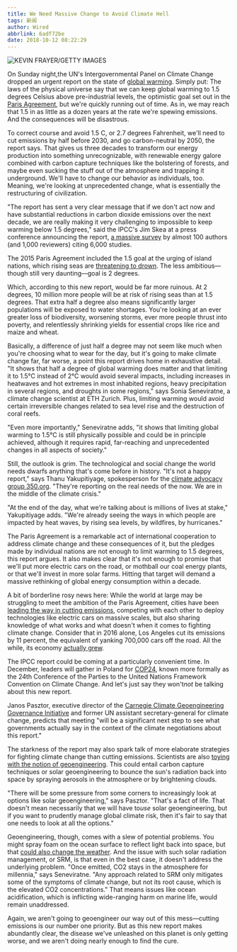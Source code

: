 ```yaml
---
title: We Need Massive Change to Avoid Climate Hell
tags: 新闻
author: Wired
abbrlink: 6adf72be
date: 2018-10-12 08:22:29
---
```


![KEVIN FRAYER/GETTY IMAGES](https://media.wired.com/photos/5bb7f1de0bba6f2d70ffcc46/master/w_628,c_limit/smog-459705020.jpg)

On Sunday night,the UN's Intergovernmental Panel on Climate Change dropped an urgent report on the state of <a href="https://www.wired.com/story/guide-climate-change/">global warming</a>. Simply put: The laws of the physical universe say that we can keep global warming to 1.5 degrees Celsius above pre-industrial levels, the optimistic goal set out in the <a href="https://www.wired.com/2017/06/us-leaves-paris-accord/">Paris Agreement</a>, but we're quickly running out of time. As in, we may reach that 1.5 in as little as a dozen years at the rate we're spewing emissions. And the consequences will be disastrous.<p></p><p>To correct course and avoid 1.5 C, or 2.7 degrees Fahrenheit, we'll need to cut emissions by half before 2030, and go carbon-neutral by 2050, the report says. That gives us three decades to transform our energy production into something unrecognizable, with renewable energy galore combined with carbon capture techniques like the bolstering of forests, and maybe even sucking the stuff out of the atmosphere and trapping it underground. We'll have to change our behavior as individuals, too. Meaning, we're looking at unprecedented change, what is essentially the restructuring of civilization.</p><p>"The report has sent a very clear message that if we don't act now and have substantial reductions in carbon dioxide emissions over the next decade, we are really making it very challenging to impossible to keep warming below 1.5 degrees," said the IPCC's Jim Skea at a press conference announcing the report, <a href="http://www.ipcc.ch/report/sr15/" target="_blank">a massive survey</a> by almost 100 authors (and 1,000 reviewers) citing 6,000 studies.</p><p>The 2015 Paris Agreement included the 1.5 goal at the urging of island nations, which rising seas are <a href="https://www.newscientist.com/article/2146594-eight-low-lying-pacific-islands-swallowed-whole-by-rising-seas/" target="_blank">threatening to drown</a>. The less ambitious—though still very daunting—goal is 2 degrees.</p><p>Which, according to this new report, would be far more ruinous. At 2 degrees, 10 million more people will be at risk of rising seas than at 1.5 degrees. That extra half a degree also means significantly larger populations will be exposed to water shortages. You're looking at an ever greater loss of biodiversity, worsening storms, ever more people thrust into poverty, and relentlessly shrinking yields for essential crops like rice and maize and wheat.</p><p>Basically, a difference of just half a degree may not seem like much when you're choosing what to wear for the day, but it's going to make climate change far, far worse, a point this report drives home in exhaustive detail. "It shows that half a degree of global warming does matter and that limiting it to 1.5&deg;C instead of 2&deg;C would avoid several impacts, including increases in heatwaves and hot extremes in most inhabited regions, heavy precipitation in several regions, and droughts in some regions," says Sonia Seneviratne, a climate change scientist at ETH Zurich. Plus, limiting warming would avoid certain irreversible changes related to sea level rise and the destruction of coral reefs.</p><p>"Even more importantly," Seneviratne adds, "it shows that limiting global warming to 1.5&deg;C is still physically possible and could be in principle achieved, although it requires rapid, far-reaching and unprecedented changes in all aspects of society."</p><p>Still, the outlook is grim. The technological and social change the world needs dwarfs anything that's come before in history. "It's not a happy report," says Thanu Yakupitiyage, spokesperson for the <a href="https://350.org/" target="_blank">climate advocacy group 350.org</a>. "They're reporting on the real needs of the now. We are in the middle of the climate crisis."</p><p>"At the end of the day, what we're talking about is millions of lives at stake," Yakupitiyage adds. "We're already seeing the ways in which people are impacted by heat waves, by rising sea levels, by wildfires, by hurricanes."</p><p>The Paris Agreement is a remarkable act of international cooperation to address climate change and these consequences of it, but the pledges made by individual nations are not enough to limit warming to 1.5 degrees, this report argues. It also makes clear that it's not enough to promise that we'll put more electric cars on the road, or mothball our coal energy plants, or that we'll invest in more solar farms. Hitting that target will demand a massive rethinking of global energy consumption within a decade.</p><p>A bit of borderline rosy news here: While the world at large may be struggling to meet the ambition of the Paris Agreement, cities have been <a href="https://www.wired.com/story/at-the-edge-of-the-world-facing-the-end-of-the-world/">leading the way in cutting emissions</a>, competing with each other to deploy technologies like electric cars on massive scales, but also sharing knowledge of what works and what doesn't when it comes to fighting climate change. Consider that in 2016 alone, Los Angeles cut its emissions by 11 percent, the equivalent of yanking 700,000 cars off the road. All the while, its economy <a href="https://www.wired.com/story/how-los-angeles-is-helping-lead-the-fight-against-climate-change/">actually grew</a>.</p><p>The IPCC report could be coming at a particularly convenient time. In December, leaders will gather in Poland for <a href="http://cop24.gov.pl/" target="_blank">COP24</a>, known more formally as the 24th Conference of the Parties to the United Nations Framework Convention on Climate Change. And let's just say they won't<em>not</em> be talking about this new report.</p><p>Janos Pasztor, executive director of the <a href="https://www.c2g2.net/" target="_blank">Carnegie Climate Geoengineering Governance Initiative</a> and former UN assistant secretary-general for climate change, predicts that meeting "will be a significant next step to see what governments actually say in the context of the climate negotiations about this report."</p><p>The starkness of the report may also spark talk of more elaborate strategies for fighting climate change than cutting emissions. Scientists are also <a href="https://www.wired.com/story/the-us-flirts-with-geoengineering/">toying with the notion of geoengineering</a>. This could entail carbon capture techniques or solar geoengineering to bounce the sun's radiation back into space by spraying aerosols in the atmosphere or by brightening clouds.</p><p>"There will be some pressure from some corners to increasingly look at options like solar geoengineering," says Pasztor. "That's a fact of life. That doesn't mean necessarily that we will have to<em>use</em> solar geoengineering, but if you want to prudently manage global climate risk, then it's fair to say that one needs to look at all the options."</p><p>Geoengineering, though, comes with a slew of potential problems. You might spray foam on the ocean surface to reflect light back into space, but that <a href="https://www.wired.com/story/the-sea-could-save-us-from-ourselves/">could also change the weather</a>. And the issue with such solar radiation management, or SRM, is that even in the best case, it doesn't address the underlying problem. "Once emitted, CO2 stays in the atmosphere for millennia," says Seneviratne. "Any approach related to SRM only mitigates some of the symptoms of climate change, but not its root cause, which is the elevated CO2 concentrations." That means issues like ocean acidification, which is inflicting wide-ranging harm on marine life, would remain unaddressed.</p><p>Again, we aren't going to geoengineer our way out of this mess—cutting emissions is our number one priority. But as this new report makes abundantly clear, the disease we've unleashed on this planet is only getting worse, and we aren't doing nearly enough to find the cure.</p>
